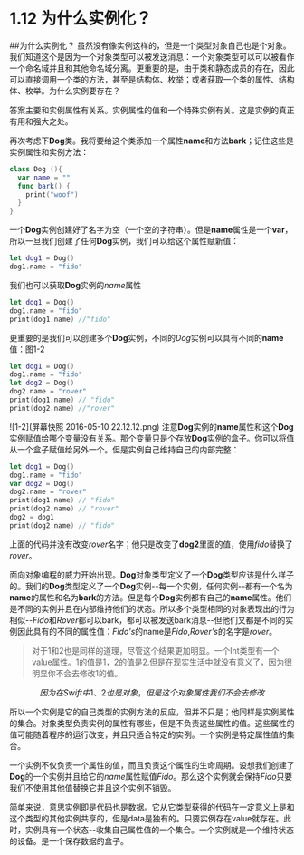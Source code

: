 # 1.12 为什么实例化？

##为什么实例化？
虽然没有像实例这样的，但是一个类型对象自己也是个对象。我们知道这个是因为一个对象类型可以被发送消息：一个对象类型可以可以被看作一个命名域并且和其他命名域分离。更重要的是，由于类和静态成员的存在，因此可以直接调用一个类的方法，甚至是结构体、枚举；或者获取一个类的属性、结构体、枚举。为什么实例要存在？

答案主要和实例属性有关系。实例属性的值和一个特殊实例有关。这是实例的真正有用和强大之处。

再次考虑下**Dog**类。我将要给这个类添加一个属性**name**和方法**bark**；记住这些是实例属性和实例方法：
```swift
class Dog (){
  var name = ""
  func bark() {
    print("woof")
  }
}
```
一个**Dog**实例创建好了名字为空（一个空的字符串）。但是**name**属性是一个**var**，所以一旦我们创建了任何**Dog**实例，我们可以给这个属性赋新值：
```swift
let dog1 = Dog()
dog1.name = "fido"
```
我们也可以获取**Dog**实例的*name*属性
```swift
let dog1 = Dog()
dog1.name = "fido"
print(dog1.name) //"fido"
```
更重要的是我们可以创建多个**Dog**实例，不同的*Dog*实例可以具有不同的**name**值：图1-2

```swift
let dog1 = Dog()
dog1.name = "fido"
let dog2 = Dog()
dog2.name = "rover"
print(dog1.name) // "fido"
print(dog2.name) //"rover"
```
![1-2](屏幕快照 2016-05-10 22.12.12.png)
注意**Dog**实例的**name**属性和这个**Dog**实例赋值给哪个变量没有关系。那个变量只是个存放**Dog**实例的盒子。你可以将值从一个盒子赋值给另外一个。但是实例自己维持自己的内部完整：

```swift
let dog1 = Dog()
dog1.name = "fido"
var dog2 = Dog()
dog2.name = "rover"
print(dog1.name) // "fido"
print(dog2.name) // "rover"
dog2 = dog1
print(dog2.name) // "fido"
```
上面的代码并没有改变*rover*名字；他只是改变了**dog2**里面的值，使用*fido*替换了*rover*。

面向对象编程的威力开始出现。**Dog**对象类型定义了一个**Dog**类型应该是什么样子的。我们的**Dog**类型定义了一个**Dog**实例--每一个实例，任何实例--都有一个名为**name**的属性和名为**bark**的方法。但是每个**Dog**实例都有自己的**name**属性。他们是不同的实例并且在内部维持他们的状态。所以多个类型相同的对象表现出的行为相似--*Fido*和*Rover*都可以bark，都可以被发送bark消息--但他们又都是不同的实例因此具有的不同的属性值：*Fido's*的name是*Fido*,*Rover's*的名字是*rover*。


> 对于1和2也是同样的道理，尽管这个结果更加明显。一个Int类型有一个value属性。1的值是1，2的值是2.但是在现实生活中就没有意义了，因为很明显你不会去修改1的值。

$$因为在Swift中1、2也是对象，但是这个对象属性我们不会去修改$$

所以一个实例是它的自己类型的实例方法的反应，但并不只是；他同样是实例属性的集合。对象类型负责实例的属性有哪些，但是不负责这些属性的值。这些属性的值可能随着程序的运行改变，并且只适合特定的实例。一个实例是特定属性值的集合。

一个实例不仅负责一个属性的值，而且负责这个属性的生命周期。设想我们创建了**Dog**的一个实例并且给它的*name*属性赋值*Fido*。那么这个实例就会保持*Fido*只要我们不使用其他值替换它并且这个实例不销毁。

简单来说，意思实例即是代码也是数据。它从它类型获得的代码在一定意义上是和这个类型的其他实例共享的，但是data是独有的。只要实例存在value就存在。此时，实例具有一个状态--收集自己属性值的一个集合。一个实例就是一个维持状态的设备。是一个保存数据的盒子。

